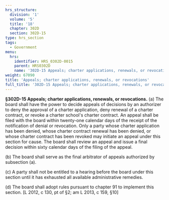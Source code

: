 ```yaml
---
hrs_structure:
  division: '1'
  volume: '5'
  title: '18'
  chapter: 302D
  section: 302D-15
type: hrs_section
tags:
  - Government
menu:
  hrs:
    identifier: HRS_0302D-0015
    parent: HRS0302D
    name: '302D-15 Appeals; charter applications, renewals, or revocations'
weight: 67090
title: 'Appeals; charter applications, renewals, or revocations'
full_title: '302D-15 Appeals; charter applications, renewals, or revocations'
---
```

**§302D-15 Appeals; charter applications, renewals, or revocations.** (a) The board shall have the power to decide appeals of decisions by an authorizer to deny the approval of a charter application, deny renewal of a charter contract, or revoke a charter school's charter contract. An appeal shall be filed with the board within twenty-one calendar days of the receipt of the notification of denial or revocation. Only a party whose charter application has been denied, whose charter contract renewal has been denied, or whose charter contract has been revoked may initiate an appeal under this section for cause. The board shall review an appeal and issue a final decision within sixty calendar days of the filing of the appeal.

(b) The board shall serve as the final arbitrator of appeals authorized by subsection (a).

(c) A party shall not be entitled to a hearing before the board under this section until it has exhausted all available administrative remedies.

(d) The board shall adopt rules pursuant to chapter 91 to implement this section. [L 2012, c 130, pt of §2; am L 2013, c 159, §10]